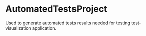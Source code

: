 # AutomatedTestsProject
Used to generate automated tests results needed for testing test-visualization application. 
